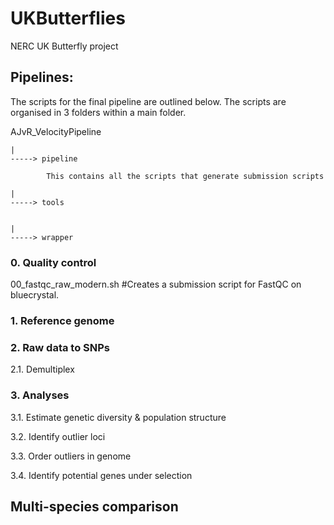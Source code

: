 # UKButterflies
NERC UK Butterfly project


## Pipelines: 

The scripts for the final pipeline are outlined below. The scripts are organised in 3 folders within a main folder. 

AJvR_VelocityPipeline 
    
    |
    -----> pipeline  
    
            This contains all the scripts that generate submission scripts
    
    |
    -----> tools
    
   
    |
    -----> wrapper
    
    

### 0. Quality control

00_fastqc_raw_modern.sh #Creates a submission script for FastQC on bluecrystal. 



### 1. Reference genome


### 2. Raw data to SNPs

2.1. Demultiplex 


### 3. Analyses

3.1. Estimate genetic diversity & population structure

3.2. Identify outlier loci 

3.3. Order outliers in genome

3.4. Identify potential genes under selection


## Multi-species comparison


